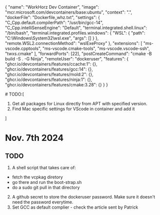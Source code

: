 {
  "name": "WorkHorz Dev Container",
  "image": "mcr.microsoft.com/devcontainers/base:ubuntu",
  "context": ".",
  "dockerFile": "Dockerfile_whz.txt",
  "settings": {
    "C_Cpp.default.compilerPath": "/usr/bin/gcc-14",
    "C_Cpp.intelliSenseEngine": "Default",
    "terminal.integrated.shell.linux": "/bin/bash",
    "terminal.integrated.profiles.windows": {
      "WSL": {
        "path": "C:\\Windows\\System32\\wsl.exe",
        "args": []
      }
    },
    "remote.WSL2.connectionMethod": "wslExeProxy"
  },
  "extensions": [
    "ms-vscode.cpptools",
    "ms-vscode.cmake-tools",
    "ms-vscode.vscode-ssh",
    "twxs.cmake"
  ],
  "forwardPorts": [22],
  "postCreateCommand": "cmake -B build -S . -G Ninja",
  "remoteUser": "dockeruser",
  "features": {
    "ghcr.io/devcontainers/features/ccache:1": {},
    "ghcr.io/devcontainers/features/gcc:14": {},
    "ghcr.io/devcontainers/features/mold:2": {},
    "ghcr.io/devcontainers/features/ninja:1": {},
    "ghcr.io/devcontainers/features/cmake:3.28": {}
  }
}

# TODO:[

  1. Get all packages for Linux directly from APT with specified version.
  2. Find Mac specific settings for VScode in container and add it

]

# Nov. 7th 2024

## TODO
1. A shell script that takes care of:
  - fetch the vcpkag diretory
  - go there and run the boot-strap.sh
  - do a sudo git pull in that directory

2. A github secret to store the dockeruser password. Make sure it doesn't need the password everytime.
3. Set GCC as default complier - check the article sent by Patrick